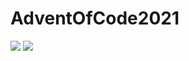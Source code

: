 # AdventOfCode2021

![](https://img.shields.io/badge/day%20📅-2-blue)
![](https://img.shields.io/badge/stars%20⭐-4-yellow)
